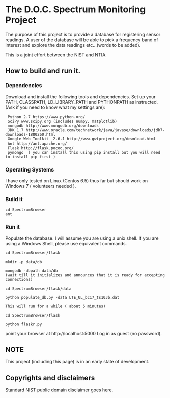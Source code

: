 <h1> The D.O.C. Spectrum Monitoring Project </h1>

The purpose of this project is to provide a database for registering sensor readings. A user of the database will be able to pick a frequency
band of interest and explore the data readings etc...(words to be added).

This is a joint effort between the NIST and NTIA.

<h2> How to build and run it. </h2>

<h3> Dependencies </h3>

Download and install the following tools and dependencies. Set up your PATH, CLASSPATH, LD_LIBRARY_PATH and PYTHONPATH as instructed. (Ask if you need 
 to know what my settings are):

     Python 2.7 https://www.python.org/
     SciPy www.scipy.org (includes numpy, matplotlib)
     mongodb http://www.mongodb.org/downloads
     JDK 1.7 http://www.oracle.com/technetwork/java/javase/downloads/jdk7-downloads-1880260.html
     Google Web Toolkit  2.6.1 http://www.gwtproject.org/download.html
     Ant http://ant.apache.org/
     Flask http://flask.pocoo.org/
     pymongo  ( you can install this using pip install but you will need to install pip first )

<h3> Operating Systems </h3>

I have only tested on Linux (Centos 6.5) thus far but should work on Windows 7 ( volunteers needed ).

<h3> Build it </h3>

    cd SpectrumBrowser
    ant

<h3> Run it </h3>

 Populate the database. I will assume you are using a unix shell. If you are using a Windows Shell, please use equivalent commands.

    cd SpectrumBrowser/flask

    mkdir -p data/db

    mongodb -dbpath data/db
    (wait till it initializes and announces that it is ready for accepting connections)

    cd SpectrumBrowser/flask/data

    python populate_db.py -data LTE_UL_bc17_ts103b.dat

    This will run for a while ( about 5 minutes)

    cd SpectrumBrowser/flask

    python flaskr.py

point your browser at http://localhost:5000
Log in as guest (no password).


<h2> NOTE </h2>

This project (including this page) is in an early state of development. 

<h2>Copyrights and disclaimers </h2>
Standard NIST public domain disclaimer goes here.
